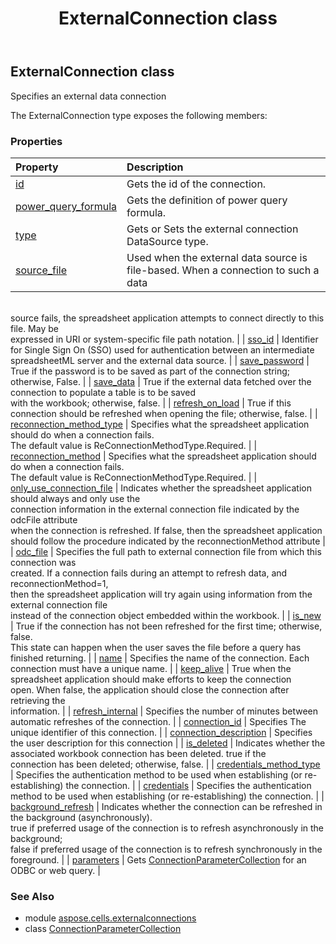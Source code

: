 ﻿---
title: ExternalConnection class
second_title: Aspose.Cells for Python via .NET API References
description: 
type: docs
weight: 50
url: /aspose.cells.externalconnections/externalconnection/
is_root: false
---

## ExternalConnection class

Specifies an external data connection



The ExternalConnection type exposes the following members:

### Properties
| Property | Description |
| :- | :- |
| [id](/cells/python-net/aspose.cells.externalconnections/externalconnection/id) | Gets the id of the connection. |
| [power_query_formula](/cells/python-net/aspose.cells.externalconnections/externalconnection/power_query_formula) | Gets the definition of power query formula. |
| [type](/cells/python-net/aspose.cells.externalconnections/externalconnection/type) | Gets or Sets the external connection DataSource type. |
| [source_file](/cells/python-net/aspose.cells.externalconnections/externalconnection/source_file) | Used when the external data source is file-based. When a connection to such a data <br/>source fails, the spreadsheet application attempts to connect directly to this file. May be <br/>expressed in URI or system-specific file path notation. |
| [sso_id](/cells/python-net/aspose.cells.externalconnections/externalconnection/sso_id) | Identifier for Single Sign On (SSO) used for authentication between an intermediate <br/>spreadsheetML server and the external data source. |
| [save_password](/cells/python-net/aspose.cells.externalconnections/externalconnection/save_password) | True if the password is to be saved as part of the connection string; otherwise, False. |
| [save_data](/cells/python-net/aspose.cells.externalconnections/externalconnection/save_data) | True if the external data fetched over the connection to populate a table is to be saved<br/>with the workbook; otherwise, false. |
| [refresh_on_load](/cells/python-net/aspose.cells.externalconnections/externalconnection/refresh_on_load) | True if this connection should be refreshed when opening the file; otherwise, false. |
| [reconnection_method_type](/cells/python-net/aspose.cells.externalconnections/externalconnection/reconnection_method_type) | Specifies what the spreadsheet application should do when a connection fails.<br/>The default value is ReConnectionMethodType.Required. |
| [reconnection_method](/cells/python-net/aspose.cells.externalconnections/externalconnection/reconnection_method) | Specifies what the spreadsheet application should do when a connection fails.<br/>The default value is ReConnectionMethodType.Required. |
| [only_use_connection_file](/cells/python-net/aspose.cells.externalconnections/externalconnection/only_use_connection_file) | Indicates whether the spreadsheet application should always and only use the <br/>connection information in the external connection file indicated by the odcFile attribute <br/>when the connection is refreshed.  If false, then the spreadsheet application <br/>should follow the procedure indicated by the reconnectionMethod attribute |
| [odc_file](/cells/python-net/aspose.cells.externalconnections/externalconnection/odc_file) | Specifies the full path to external connection file from which this connection was <br/>created. If a connection fails during an attempt to refresh data, and reconnectionMethod=1, <br/>then the spreadsheet application will try again using information from the external connection file <br/>instead of the connection object embedded within the workbook. |
| [is_new](/cells/python-net/aspose.cells.externalconnections/externalconnection/is_new) | True if the connection has not been refreshed for the first time; otherwise, false. <br/>This state can happen when the user saves the file before a query has finished returning. |
| [name](/cells/python-net/aspose.cells.externalconnections/externalconnection/name) | Specifies the name of the connection. Each connection must have a unique name. |
| [keep_alive](/cells/python-net/aspose.cells.externalconnections/externalconnection/keep_alive) | True when the spreadsheet application should make efforts to keep the connection <br/>open. When false, the application should close the connection after retrieving the <br/>information. |
| [refresh_internal](/cells/python-net/aspose.cells.externalconnections/externalconnection/refresh_internal) | Specifies the number of minutes between automatic refreshes of the connection. |
| [connection_id](/cells/python-net/aspose.cells.externalconnections/externalconnection/connection_id) | Specifies The unique identifier of this connection. |
| [connection_description](/cells/python-net/aspose.cells.externalconnections/externalconnection/connection_description) | Specifies the user description for this connection |
| [is_deleted](/cells/python-net/aspose.cells.externalconnections/externalconnection/is_deleted) | Indicates whether the associated workbook connection has been deleted.  true if the<br/>connection has been deleted; otherwise, false. |
| [credentials_method_type](/cells/python-net/aspose.cells.externalconnections/externalconnection/credentials_method_type) | Specifies the authentication method to be used when establishing (or re-establishing) the connection. |
| [credentials](/cells/python-net/aspose.cells.externalconnections/externalconnection/credentials) | Specifies the authentication method to be used when establishing (or re-establishing) the connection. |
| [background_refresh](/cells/python-net/aspose.cells.externalconnections/externalconnection/background_refresh) | Indicates whether the connection can be refreshed in the background (asynchronously). <br/>true if preferred usage of the connection is to refresh asynchronously in the background; <br/>false if preferred usage of the connection is to refresh synchronously in the foreground. |
| [parameters](/cells/python-net/aspose.cells.externalconnections/externalconnection/parameters) | Gets [ConnectionParameterCollection](/cells/python-net/aspose.cells.externalconnections/connectionparametercollection) for an ODBC or web query. |



### See Also
* module [aspose.cells.externalconnections](..)
* class [ConnectionParameterCollection](/cells/python-net/aspose.cells.externalconnections/connectionparametercollection)
